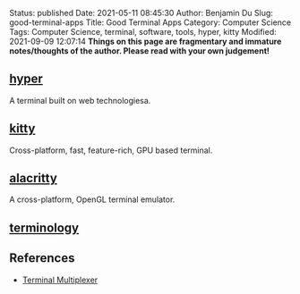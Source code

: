 Status: published
Date: 2021-05-11 08:45:30
Author: Benjamin Du
Slug: good-terminal-apps
Title: Good Terminal Apps
Category: Computer Science
Tags: Computer Science, terminal, software, tools, hyper, kitty
Modified: 2021-09-09 12:07:14
**Things on this page are fragmentary and immature notes/thoughts of the author. Please read with your own judgement!**

## [hyper](https://github.com/vercel/hyper)

A terminal built on web technologiesa.

## [kitty](https://github.com/kovidgoyal/kitty)

Cross-platform, fast, feature-rich, GPU based terminal.

## [alacritty](https://github.com/alacritty/alacritty)

A cross-platform, OpenGL terminal emulator.

## [terminology](https://github.com/borisfaure/terminology)

## References

- [Terminal Multiplexer](http://www.legendu.net/misc/blog/terminal-multiplexers)
